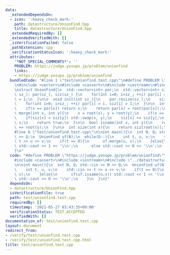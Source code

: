 ```yaml
---
data:
  _extendedDependsOn:
  - icon: ':heavy_check_mark:'
    path: datastructure/UnionFind.hpp
    title: datastructure/UnionFind.hpp
  _extendedRequiredBy: []
  _extendedVerifiedWith: []
  _isVerificationFailed: false
  _pathExtension: cpp
  _verificationStatusIcon: ':heavy_check_mark:'
  attributes:
    '*NOT_SPECIAL_COMMENTS*': ''
    PROBLEM: https://judge.yosupo.jp/problem/unionfind
    links:
    - https://judge.yosupo.jp/problem/unionfind
  bundledCode: "#line 1 \"test/unionfind.test.cpp\"\n#define PROBLEM \"https://judge.yosupo.jp/problem/unionfind\"\
    \n#include <vector>\n#include <cassert>\n#include <iostream>\n#line 4 \"datastructure/UnionFind.hpp\"\
    \nstruct UnionFind{\n  std::vector<int> par;\n  std::vector<int> siz;\n\n  UnionFind(int\
    \ sz_): par(sz_), siz(sz_) {\n    for(int i=0; i<sz_; ++i) par[i] = i, siz[i]\
    \ = 1;\n  }\n\n  void init(int sz_){\n    par.resize(sz_);\n    siz.resize(sz_);\n\
    \    for(int i=0; i<sz_; ++i) par[i] = i, siz[i] = 1;\n  }\n\n  int root(int x){\n\
    \    if(x == par[x]) return x;\n    return par[x] = root(par[x]);\n  }\n\n  bool\
    \ merge(int x, int y){\n    x = root(x), y = root(y);\n    if(x == y) return false;\n\
    \    if(siz[x] < siz[y]) std::swap(x, y);\n    siz[x] += siz[y];\n    par[y] =\
    \ x;\n    return true;\n  }\n\n  bool issame(int x, int y){\n    return root(x)\
    \ == root(y);\n  }\n\n  int size(int x){\n    return siz[root(x)];\n  }\n};\n\
    #line 6 \"test/unionfind.test.cpp\"\n\nint main(){\n  int N, Q; std::cin >> N\
    \ >> Q;\n  UnionFind uf(N);\n  while(Q--){\n    int t, u, v;\n    std::cin >>\
    \ t >> u >> v;\n    if(t == 0){\n      uf.merge(u, v);\n    }else{\n      if(uf.issame(u,v))\
    \ std::cout << 1 << '\\n';\n      else std::cout << 0 << '\\n';\n    }\n  }\n\
    }\n"
  code: "#define PROBLEM \"https://judge.yosupo.jp/problem/unionfind\"\n#include <vector>\n\
    #include <cassert>\n#include <iostream>\n#include \"../datastructure/UnionFind.hpp\"\
    \n\nint main(){\n  int N, Q; std::cin >> N >> Q;\n  UnionFind uf(N);\n  while(Q--){\n\
    \    int t, u, v;\n    std::cin >> t >> u >> v;\n    if(t == 0){\n      uf.merge(u,\
    \ v);\n    }else{\n      if(uf.issame(u,v)) std::cout << 1 << '\\n';\n      else\
    \ std::cout << 0 << '\\n';\n    }\n  }\n}"
  dependsOn:
  - datastructure/UnionFind.hpp
  isVerificationFile: true
  path: test/unionfind.test.cpp
  requiredBy: []
  timestamp: '2021-05-27 03:43:35+09:00'
  verificationStatus: TEST_ACCEPTED
  verifiedWith: []
documentation_of: test/unionfind.test.cpp
layout: document
redirect_from:
- /verify/test/unionfind.test.cpp
- /verify/test/unionfind.test.cpp.html
title: test/unionfind.test.cpp
---
```

